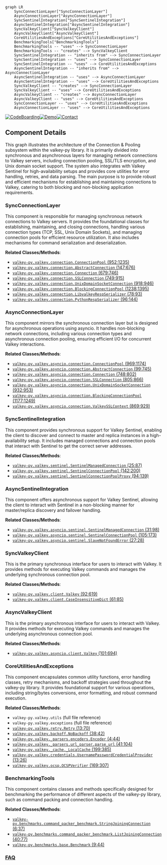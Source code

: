 ```mermaid
graph LR
    SyncConnectionLayer["SyncConnectionLayer"]
    AsyncConnectionLayer["AsyncConnectionLayer"]
    SyncSentinelIntegration["SyncSentinelIntegration"]
    AsyncSentinelIntegration["AsyncSentinelIntegration"]
    SyncValkeyClient["SyncValkeyClient"]
    AsyncValkeyClient["AsyncValkeyClient"]
    CoreUtilitiesAndExceptions["CoreUtilitiesAndExceptions"]
    BenchmarkingTools["BenchmarkingTools"]
    BenchmarkingTools -- "uses" --> SyncConnectionLayer
    BenchmarkingTools -- "creates" --> SyncValkeyClient
    SyncSentinelIntegration -- "inherits from" --> SyncConnectionLayer
    SyncSentinelIntegration -- "uses" --> SyncConnectionLayer
    SyncSentinelIntegration -- "uses" --> CoreUtilitiesAndExceptions
    AsyncSentinelIntegration -- "inherits from" --> AsyncConnectionLayer
    AsyncSentinelIntegration -- "uses" --> AsyncConnectionLayer
    AsyncSentinelIntegration -- "uses" --> CoreUtilitiesAndExceptions
    SyncValkeyClient -- "creates" --> SyncConnectionLayer
    SyncValkeyClient -- "uses" --> CoreUtilitiesAndExceptions
    AsyncValkeyClient -- "creates" --> AsyncConnectionLayer
    AsyncValkeyClient -- "uses" --> CoreUtilitiesAndExceptions
    SyncConnectionLayer -- "uses" --> CoreUtilitiesAndExceptions
    AsyncConnectionLayer -- "uses" --> CoreUtilitiesAndExceptions
```
[![CodeBoarding](https://img.shields.io/badge/Generated%20by-CodeBoarding-9cf?style=flat-square)](https://github.com/CodeBoarding/CodeBoarding)[![Demo](https://img.shields.io/badge/Try%20our-Demo-blue?style=flat-square)](https://www.codeboarding.org/demo)[![Contact](https://img.shields.io/badge/Contact%20us%20-%20contact@codeboarding.org-lightgrey?style=flat-square)](mailto:contact@codeboarding.org)

## Component Details

This graph illustrates the architecture of the Connection & Pooling subsystem within the valkey-py library. It is primarily divided into synchronous and asynchronous layers for managing network connections to Valkey servers, including connection pooling, SSL/TLS encryption, and Unix domain socket support. The system also integrates with Valkey Sentinel for high-availability setups and provides core utilities for error handling, retries, and data parsing. The main purpose is to provide robust and efficient mechanisms for establishing and maintaining connections to Valkey, catering to both blocking and non-blocking application requirements.

### SyncConnectionLayer
This component is responsible for managing synchronous network connections to Valkey servers. It provides the foundational classes for establishing, maintaining, and closing connections, handling various connection types (TCP, SSL, Unix Domain Sockets), and managing connection pools for efficient resource utilization. It also includes mechanisms for command serialization and deserialization.


**Related Classes/Methods**:

- <a href="https://github.com/valkey-io/valkey-py/blob/master/valkey/connection.py#L952-L1235" target="_blank" rel="noopener noreferrer">`valkey-py.valkey.connection.ConnectionPool` (952:1235)</a>
- <a href="https://github.com/valkey-io/valkey-py/blob/master/valkey/connection.py#L147-L676" target="_blank" rel="noopener noreferrer">`valkey-py.valkey.connection.AbstractConnection` (147:676)</a>
- <a href="https://github.com/valkey-io/valkey-py/blob/master/valkey/connection.py#L679-L746" target="_blank" rel="noopener noreferrer">`valkey-py.valkey.connection.Connection` (679:746)</a>
- <a href="https://github.com/valkey-io/valkey-py/blob/master/valkey/connection.py#L749-L915" target="_blank" rel="noopener noreferrer">`valkey-py.valkey.connection.SSLConnection` (749:915)</a>
- <a href="https://github.com/valkey-io/valkey-py/blob/master/valkey/connection.py#L918-L946" target="_blank" rel="noopener noreferrer">`valkey-py.valkey.connection.UnixDomainSocketConnection` (918:946)</a>
- <a href="https://github.com/valkey-io/valkey-py/blob/master/valkey/connection.py#L1238-L1395" target="_blank" rel="noopener noreferrer">`valkey-py.valkey.connection.BlockingConnectionPool` (1238:1395)</a>
- <a href="https://github.com/valkey-io/valkey-py/blob/master/valkey/connection.py#L78-L93" target="_blank" rel="noopener noreferrer">`valkey-py.valkey.connection.LibvalkeyRespSerializer` (78:93)</a>
- <a href="https://github.com/valkey-io/valkey-py/blob/master/valkey/connection.py#L96-L144" target="_blank" rel="noopener noreferrer">`valkey-py.valkey.connection.PythonRespSerializer` (96:144)</a>


### AsyncConnectionLayer
This component mirrors the synchronous connection layer but is designed for asynchronous operations using asyncio. It handles non-blocking network connections, including various connection types and asynchronous connection pooling, ensuring efficient I/O for concurrent Valkey interactions.


**Related Classes/Methods**:

- <a href="https://github.com/valkey-io/valkey-py/blob/master/valkey/asyncio/connection.py#L969-L1174" target="_blank" rel="noopener noreferrer">`valkey-py.valkey.asyncio.connection.ConnectionPool` (969:1174)</a>
- <a href="https://github.com/valkey-io/valkey-py/blob/master/valkey/asyncio/connection.py#L99-L745" target="_blank" rel="noopener noreferrer">`valkey-py.valkey.asyncio.connection.AbstractConnection` (99:745)</a>
- <a href="https://github.com/valkey-io/valkey-py/blob/master/valkey/asyncio/connection.py#L748-L802" target="_blank" rel="noopener noreferrer">`valkey-py.valkey.asyncio.connection.Connection` (748:802)</a>
- <a href="https://github.com/valkey-io/valkey-py/blob/master/valkey/asyncio/connection.py#L805-L866" target="_blank" rel="noopener noreferrer">`valkey-py.valkey.asyncio.connection.SSLConnection` (805:866)</a>
- <a href="https://github.com/valkey-io/valkey-py/blob/master/valkey/asyncio/connection.py#L932-L953" target="_blank" rel="noopener noreferrer">`valkey-py.valkey.asyncio.connection.UnixDomainSocketConnection` (932:953)</a>
- <a href="https://github.com/valkey-io/valkey-py/blob/master/valkey/asyncio/connection.py#L1177-L1249" target="_blank" rel="noopener noreferrer">`valkey-py.valkey.asyncio.connection.BlockingConnectionPool` (1177:1249)</a>
- <a href="https://github.com/valkey-io/valkey-py/blob/master/valkey/asyncio/connection.py#L869-L929" target="_blank" rel="noopener noreferrer">`valkey-py.valkey.asyncio.connection.ValkeySSLContext` (869:929)</a>


### SyncSentinelIntegration
This component provides synchronous support for Valkey Sentinel, enabling the client to discover and connect to master and replica instances in a high-availability setup. It includes managed connections and connection pools that interact with Sentinel to get the correct server addresses.


**Related Classes/Methods**:

- <a href="https://github.com/valkey-io/valkey-py/blob/master/valkey/sentinel.py#L25-L87" target="_blank" rel="noopener noreferrer">`valkey-py.valkey.sentinel.SentinelManagedConnection` (25:87)</a>
- <a href="https://github.com/valkey-io/valkey-py/blob/master/valkey/sentinel.py#L142-L200" target="_blank" rel="noopener noreferrer">`valkey-py.valkey.sentinel.SentinelConnectionPool` (142:200)</a>
- <a href="https://github.com/valkey-io/valkey-py/blob/master/valkey/sentinel.py#L94-L139" target="_blank" rel="noopener noreferrer">`valkey-py.valkey.sentinel.SentinelConnectionPoolProxy` (94:139)</a>


### AsyncSentinelIntegration
This component offers asynchronous support for Valkey Sentinel, allowing the client to interact with Sentinel in a non-blocking manner for master/replica discovery and failover handling.


**Related Classes/Methods**:

- <a href="https://github.com/valkey-io/valkey-py/blob/master/valkey/asyncio/sentinel.py#L31-L98" target="_blank" rel="noopener noreferrer">`valkey-py.valkey.asyncio.sentinel.SentinelManagedConnection` (31:98)</a>
- <a href="https://github.com/valkey-io/valkey-py/blob/master/valkey/asyncio/sentinel.py#L105-L173" target="_blank" rel="noopener noreferrer">`valkey-py.valkey.asyncio.sentinel.SentinelConnectionPool` (105:173)</a>
- <a href="https://github.com/valkey-io/valkey-py/blob/master/valkey/asyncio/sentinel.py#L27-L28" target="_blank" rel="noopener noreferrer">`valkey-py.valkey.asyncio.sentinel.SlaveNotFoundError` (27:28)</a>


### SyncValkeyClient
This is the primary synchronous interface for users to interact with Valkey. It provides methods for executing Valkey commands and manages the underlying synchronous connection pool.


**Related Classes/Methods**:

- <a href="https://github.com/valkey-io/valkey-py/blob/master/valkey/client.py#L92-L619" target="_blank" rel="noopener noreferrer">`valkey-py.valkey.client.Valkey` (92:619)</a>
- <a href="https://github.com/valkey-io/valkey-py/blob/master/valkey/client.py#L61-L85" target="_blank" rel="noopener noreferrer">`valkey-py.valkey.client.CaseInsensitiveDict` (61:85)</a>


### AsyncValkeyClient
This is the primary asynchronous interface for users to interact with Valkey. It provides methods for executing Valkey commands and manages the underlying asynchronous connection pool.


**Related Classes/Methods**:

- <a href="https://github.com/valkey-io/valkey-py/blob/master/valkey/asyncio/client.py#L101-L694" target="_blank" rel="noopener noreferrer">`valkey-py.valkey.asyncio.client.Valkey` (101:694)</a>


### CoreUtilitiesAndExceptions
This component encapsulates common utility functions, error handling classes, retry mechanisms, and backoff strategies used throughout the valkey-py library. It provides foundational support for various operations, including string/bytes conversions, error formatting, and robust command execution.


**Related Classes/Methods**:

- `valkey-py.valkey.utils` (full file reference)
- `valkey-py.valkey.exceptions` (full file reference)
- <a href="https://github.com/valkey-io/valkey-py/blob/master/valkey/retry.py#L13-L70" target="_blank" rel="noopener noreferrer">`valkey-py.valkey.retry.Retry` (13:70)</a>
- <a href="https://github.com/valkey-io/valkey-py/blob/master/valkey/backoff.py#L38-L42" target="_blank" rel="noopener noreferrer">`valkey-py.valkey.backoff.NoBackoff` (38:42)</a>
- <a href="https://github.com/valkey-io/valkey-py/blob/master/valkey/_parsers/encoders.py#L4-L44" target="_blank" rel="noopener noreferrer">`valkey-py.valkey._parsers.encoders.Encoder` (4:44)</a>
- <a href="https://github.com/valkey-io/valkey-py/blob/master/valkey/_parsers/url_parser.py#L41-L104" target="_blank" rel="noopener noreferrer">`valkey-py.valkey._parsers.url_parser.parse_url` (41:104)</a>
- <a href="https://github.com/valkey-io/valkey-py/blob/master/valkey/_cache.py#L199-L385" target="_blank" rel="noopener noreferrer">`valkey-py.valkey._cache._LocalCache` (199:385)</a>
- <a href="https://github.com/valkey-io/valkey-py/blob/master/valkey/credentials.py#L13-L26" target="_blank" rel="noopener noreferrer">`valkey-py.valkey.credentials.UsernamePasswordCredentialProvider` (13:26)</a>
- <a href="https://github.com/valkey-io/valkey-py/blob/master/valkey/ocsp.py#L169-L307" target="_blank" rel="noopener noreferrer">`valkey-py.valkey.ocsp.OCSPVerifier` (169:307)</a>


### BenchmarkingTools
This component contains classes and methods specifically designed for benchmarking the performance of different aspects of the valkey-py library, such as command packing and connection handling.


**Related Classes/Methods**:

- <a href="https://github.com/valkey-io/valkey-py/blob/master/benchmarks/command_packer_benchmark.py#L6-L37" target="_blank" rel="noopener noreferrer">`valkey-py.benchmarks.command_packer_benchmark.StringJoiningConnection` (6:37)</a>
- <a href="https://github.com/valkey-io/valkey-py/blob/master/benchmarks/command_packer_benchmark.py#L40-L77" target="_blank" rel="noopener noreferrer">`valkey-py.benchmarks.command_packer_benchmark.ListJoiningConnection` (40:77)</a>
- <a href="https://github.com/valkey-io/valkey-py/blob/master/benchmarks/base.py#L9-L44" target="_blank" rel="noopener noreferrer">`valkey-py.benchmarks.base.Benchmark` (9:44)</a>




### [FAQ](https://github.com/CodeBoarding/GeneratedOnBoardings/tree/main?tab=readme-ov-file#faq)
